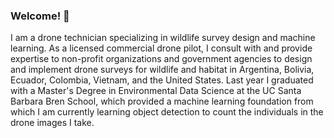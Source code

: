### Welcome! 👋

I am a drone technician specializing in wildlife survey design and machine learning. As a licensed commercial drone pilot, I consult with and provide expertise to non-profit organizations and government agencies to design and implement drone surveys for wildlife and habitat in Argentina, Bolivia, Ecuador, Colombia, Vietnam, and the United States. Last year I graduated with a Master's Degree in Environmental Data Science at the UC Santa Barbara Bren School, which provided a machine learning foundation from which I am currently learning object detection to count the individuals in the drone images I take.
<!--
**wsedgwick/wsedgwick** is a ✨ _special_ ✨ repository because its `README.md` (this file) appears on your GitHub profile.

Here are some ideas to get you started:

- 🔭 I’m currently working on ...
- 🌱 I’m currently learning ...
- 👯 I’m looking to collaborate on ...
- 🤔 I’m looking for help with ...
- 💬 Ask me about ...
- 📫 How to reach me: ...
- 😄 Pronouns: ...
- ⚡ Fun fact: ...
-->
